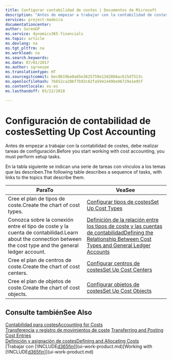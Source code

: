 ```yaml
---
title: Configurar contabilidad de costes | Documentos de Microsoft
description: "Antes de empezar a trabajar con la contabilidad de costes, debe realizar tareas de configuración."
services: project-madeira
documentationcenter: 
author: SorenGP
ms.service: dynamics365-financials
ms.topic: article
ms.devlang: na
ms.tgt_pltfrm: na
ms.workload: na
ms.search.keywords: 
ms.date: 07/01/2017
ms.author: sgroespe
ms.translationtype: HT
ms.sourcegitcommit: bec0619be0a65e3625759e13d2866ac615d7513c
ms.openlocfilehash: 7b652ca286f7b93c82fa5941449be96729a1e95f
ms.contentlocale: es-es
ms.lasthandoff: 03/22/2018

---
```

# <a name="setting-up-cost-accounting"></a><span data-ttu-id="7609c-103">Configuración de contabilidad de costes</span><span class="sxs-lookup"><span data-stu-id="7609c-103">Setting Up Cost Accounting</span></span>
<span data-ttu-id="7609c-104">Antes de empezar a trabajar con la contabilidad de costes, debe realizar tareas de configuración.</span><span class="sxs-lookup"><span data-stu-id="7609c-104">Before you start working with cost accounting, you must perform setup tasks.</span></span>  

 <span data-ttu-id="7609c-105">En la tabla siguiente se indican una serie de tareas con vínculos a los temas que las describen.</span><span class="sxs-lookup"><span data-stu-id="7609c-105">The following table describes a sequence of tasks, with links to the topics that describe them.</span></span>

|<span data-ttu-id="7609c-106">Para</span><span class="sxs-lookup"><span data-stu-id="7609c-106">To</span></span>|<span data-ttu-id="7609c-107">Vea</span><span class="sxs-lookup"><span data-stu-id="7609c-107">See</span></span>|  
|--------|---------|  
|<span data-ttu-id="7609c-108">Cree el plan de tipos de coste.</span><span class="sxs-lookup"><span data-stu-id="7609c-108">Create the chart of cost types.</span></span>|[<span data-ttu-id="7609c-109">Configurar tipos de costes</span><span class="sxs-lookup"><span data-stu-id="7609c-109">Set Up Cost Types</span></span>](finance-how-to-set-up-cost-types.md)|  
|<span data-ttu-id="7609c-110">Conozca sobre la conexión entre el tipo de coste y la cuenta de contabilidad.</span><span class="sxs-lookup"><span data-stu-id="7609c-110">Learn about the connection between the cost type and the general ledger account.</span></span>|[<span data-ttu-id="7609c-111">Definición de la relación entre los tipos de coste y las cuentas de contabilidad</span><span class="sxs-lookup"><span data-stu-id="7609c-111">Defining the Relationship Between Cost Types and General Ledger Accounts</span></span>](finance-defining-the-relationship-between-cost-types-and-general-ledger-accounts.md)|  
|<span data-ttu-id="7609c-112">Cree el plan de centros de coste.</span><span class="sxs-lookup"><span data-stu-id="7609c-112">Create the chart of cost centers.</span></span>|[<span data-ttu-id="7609c-113">Configurar centros de costes</span><span class="sxs-lookup"><span data-stu-id="7609c-113">Set Up Cost Centers</span></span>](finance-how-to-set-up-cost-centers.md)|  
|<span data-ttu-id="7609c-114">Cree el plan de objetos de coste.</span><span class="sxs-lookup"><span data-stu-id="7609c-114">Create the chart of cost objects.</span></span>|[<span data-ttu-id="7609c-115">Configurar objetos de costes</span><span class="sxs-lookup"><span data-stu-id="7609c-115">Set Up Cost Objects</span></span>](finance-how-to-set-up-cost-objects.md)|  

## <a name="see-also"></a><span data-ttu-id="7609c-116">Consulte también</span><span class="sxs-lookup"><span data-stu-id="7609c-116">See Also</span></span>  
[<span data-ttu-id="7609c-117">Contabilidad para costes</span><span class="sxs-lookup"><span data-stu-id="7609c-117">Accounting for Costs</span></span>](finance-manage-cost-accounting.md)  
<span data-ttu-id="7609c-118">[Transferencia y registro de movimientos de coste](finance-transfer-and-post-cost-entries.md) </span><span class="sxs-lookup"><span data-stu-id="7609c-118">[Transferring and Posting Cost Entries](finance-transfer-and-post-cost-entries.md) </span></span>  
[<span data-ttu-id="7609c-119">Definición y asignación de costes</span><span class="sxs-lookup"><span data-stu-id="7609c-119">Defining and Allocating Costs</span></span>](finance-define-and-allocate-costs.md)  
<span data-ttu-id="7609c-120">[Trabajar con [!INCLUDE[d365fin](includes/d365fin_md.md)]](ui-work-product.md)</span><span class="sxs-lookup"><span data-stu-id="7609c-120">[Working with [!INCLUDE[d365fin](includes/d365fin_md.md)]](ui-work-product.md)</span></span>

